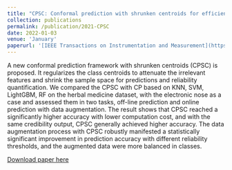 ```yaml
---
title: "CPSC: Conformal prediction with shrunken centroids for efficient prediction reliability quantification and data augmentation, a case in alternative herbal medicine classification with electronic nose"
collection: publications
permalink: /publication/2021-CPSC
date: 2022-01-03
venue: 'January'
paperurl: '[IEEE Transactions on Instrumentation and Measurement](https://ieeexplore.ieee.org/abstract/document/9667498)'
---
```

A new conformal prediction framework with shrunken centroids (CPSC) is proposed. It regularizes the class centroids to attenuate the irrelevant features and shrink the sample space for predictions and reliability quantification. We compared the CPSC with CP based on KNN, SVM, LightGBM, RF on the herbal medicine dataset, with the electronic nose as a case and assessed them in two tasks, off-line prediction and online prediction with data augmentation. The result shows that CPSC reached a significantly higher accuracy with lower computation cost, and with the same credibility output, CPSC generally achieved higher accuracy. The data augmentation process with CPSC robustly manifested a statistically significant improvement in prediction accuracy with different reliability thresholds, and the augmented data were more balanced in classes.

[Download paper here](https://ieeexplore.ieee.org/abstract/document/9667498)
